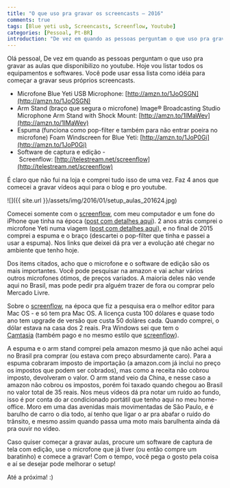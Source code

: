 ```yaml
---
title: "O que uso pra gravar os screencasts – 2016"
comments: true
tags: [Blue yeti usb, Screencasts, Screenflow, Youtube]
categories: [Pessoal, Pt-BR]
introduction: "De vez em quando as pessoas perguntam o que uso pra gravar as aulas que disponibilizo no youtube. Hoje vou listar todos os equipamentos e softwares. Você pode usar essa lista como idéia para começar a gravar seus próprios screencasts"    
---
```


Olá pessoal, De vez em quando as pessoas perguntam o que uso pra gravar as aulas que disponibilizo no youtube. Hoje vou listar todos os equipamentos e softwares. Você pode usar essa lista como idéia para começar a gravar seus próprios screencasts.

*   Microfone Blue Yeti USB Microphone: [http://amzn.to/1JoOSGN](http://amzn.to/1JoOSGN)
*   Arm Stand (braço que segura o microfone) Image® Broadcasting Studio Microphone Arm Stand with Shock Mount: [http://amzn.to/1IMaWev](http://amzn.to/1IMaWev)
*   Espuma (funciona como pop-filter e também para não entrar poeira no microfone) Foam Windscreen for Blue Yeti: [http://amzn.to/1JoP0Gi](http://amzn.to/1JoP0Gi)
*   Software de captura e edição -  Screenflow: [http://telestream.net/screenflow](http://telestream.net/screenflow)

É claro que não fui na loja e comprei tudo isso de uma vez. Faz 4 anos que comecei a gravar vídeos aqui para o blog e pro youtube. 

![]({{ site.url }}/assets/img/2016/01/setup_aulas_201624.jpg)

Comecei somente com o [screenflow](http://telestream.net/screenflow), com meu computador e um fone do iPhone que tinha na época ([post com detalhes aqui](http://www.loiane.com/2012/08/ferramentas-que-uso-para-gravar-meus-screencasts-e-aulas/)). 2 anos atrás comprei o microfone Yeti numa viagem ([post com detalhes aqui](http://www.loiane.com/2013/11/resenha-microfone-usb-yeti-pop-filter-nady-mpf-6/)), e no final de 2015 comprei a espuma e o braço (descartei o pop-filter que tinha e passei a usar a espuma). Nos links que deixei dá pra ver a evolução até chegar no ambiente que tenho hoje. 

Dos items citados, acho que o microfone e o software de edição são os mais importantes. Você pode pesquisar na amazon e vai achar vários outros microfones ótimos, de preços variados. A maioria deles não vende aqui no Brasil, mas pode pedir pra alguém trazer de fora ou comprar pelo Mercado Livre. 

Sobre o [screenflow](http://telestream.net/screenflow), na época que fiz a pesquisa era o melhor editor para Mac OS - e só tem pra Mac OS. A licença custa 100 dólares e quase todo ano tem upgrade de versão que custa 50 doláres cada. Quando comprei, o dólar estava na casa dos 2 reais. Pra Windows sei que tem o [Camtasia](http://www.techsmith.com) (também pago e no mesmo estilo que [screenflow](http://telestream.net/screenflow)). 

A espuma e o arm stand comprei pela amazon mesmo já que não achei aqui no Brasil pra comprar (ou estava com preço absurdamente caro). Para a espuma cobraram imposto de importação (a amazon.com já inclui no preço os impostos que podem ser cobrados), mas como a receita não cobrou imposto, devolveram o valor. O arm stand veio da China, e nesse caso a amazon não cobrou os impostos, porém foi taxado quando chegou ao Brasil no valor total de 35 reais. Nos meus vídeos dá pra notar um ruído ao fundo, isso é por conta do ar condicionado portátil que tenho aqui no meu home-office. Moro em uma das avenidas mais movimentadas de São Paulo, e é barulho de carro o dia todo, aí tenho que ligar o ar pra abafar o ruído do trânsito, e mesmo assim quando passa uma moto mais barulhenta ainda dá pra ouvir no vídeo. 

Caso quiser começar a gravar aulas, procure um software de captura de tela com edição, use o microfone que já tiver (ou então compre um baratinho) e comece a gravar! Com o tempo, você pega o gosto pela coisa e aí se desejar pode melhorar o setup! 

Até a próxima! :)